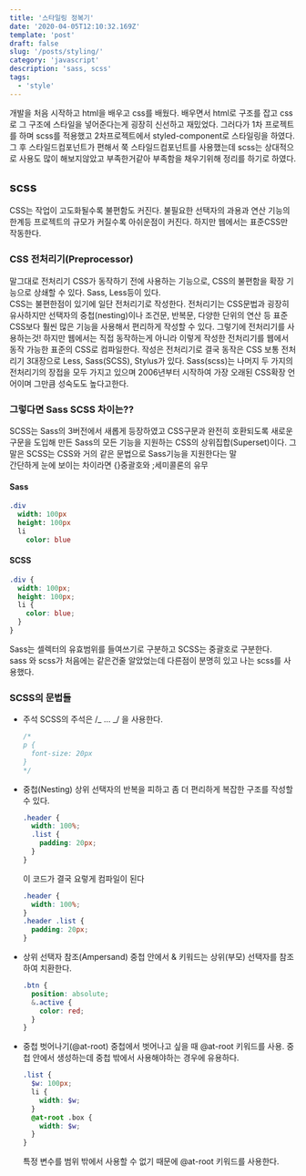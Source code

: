 ```yaml
---
title: '스타일링 정복기'
date: '2020-04-05T12:10:32.169Z'
template: 'post'
draft: false
slug: '/posts/styling/'
category: 'javascript'
description: 'sass, scss'
tags:
  - 'style'
---
```


개발을 처음 시작하고 html을 배우고 css를 배웠다. 배우면서 html로 구조를 잡고 css로 그 구조에 스타일을 넣어준다는게 굉장히 신선하고 재밌었다. 그러다가 1차 프로젝트를 하며 scss를 적용했고 2차프로젝트에서 styled-component로 스타일링을 하였다. 그 후 스타일드컴포넌트가 편해서 쭉 스타일드컴포넌트를 사용했는데 scss는 상대적으로 사용도 많이 해보지않았고 부족한거같아 부족함을 채우기위해 정리를 하기로 하였다.

## scss

CSS는 작업이 고도화될수록 불편함도 커진다. 불필요한 선택자의 과용과 연산 기능의 한계등 프로젝트의 규모가 커질수록 아쉬운점이 커진다. 하지만 웹에서는 표준CSS만 작동한다.

### CSS 전처리기(Preprocessor)

말그대로 전처리기 CSS가 동작하기 전에 사용하는 기능으로, CSS의 불편함을 확장 기능으로 상쇄할 수 있다. Sass, Less등이 있다.  
CSS는 불편한점이 있기에 일단 전처리기로 작성한다. 전처리기는 CSS문법과 굉장히 유사하지만 선택자의 중첩(nesting)이나 조건문, 반복문, 다양한 단위의 연산 등 표준 CSS보다 훨씬 많은 기능을 사용해서 편리하게 작성할 수 있다. 그렇기에 전처리기를 사용하는것! 하지만 웹에서는 직접 동작하는게 아니라 이렇게 작성한 전처리기를 웹에서 동작 가능한 표준의 CSS로 컴파일한다. 작성은 전처리기로 결국 동작은 CSS
보통 전처리기 3대장으로 Less, Sass(SCSS), Stylus가 있다.
Sass(scss)는 나머지 두 가지의 전처리기의 장접을 모두 가지고 있으며 2006년부터 시작하여 가장 오래된 CSS확장 언어이며 그만큼 성숙도도 높다고한다.

### 그렇다면 Sass SCSS 차이는??

SCSS는 Sass의 3버전에서 새롭게 등장하였고 CSS구문과 완전히 호환되도록 새로운 구문을 도입해 만든 Sass의 모든 기능을 지원하는 CSS의 상위집합(Superset)이다.
그 말은 SCSS는 CSS와 거의 같은 문법으로 Sass기능을 지원한다는 말  
간단하게 눈에 보이는 차이라면 {}중괄호와 ;세미콜론의 유무

#### Sass

```sass
.div
  width: 100px
  height: 100px
  li
    color: blue
```

#### SCSS

```scss
.div {
  width: 100px;
  height: 100px;
  li {
    color: blue;
  }
}
```

Sass는 셀렉터의 유효범위를 들여쓰기로 구분하고 SCSS는 중괄호로 구분한다.  
sass 와 scss가 처음에는 같은건줄 알았었는데 다른점이 분명히 있고 나는 scss를 사용했다.

### SCSS의 문법들

- 주석
  SCSS의 주석은 /_ ... _/ 을 사용한다.
  ```scss
  /*
  p {
    font-size: 20px
  }
  */
  ```

* 중첩(Nesting)
  상위 선택자의 반복을 피하고 좀 더 편리하게 복잡한 구조를 작성할 수 있다.

  ```scss
  .header {
    width: 100%;
    .list {
      padding: 20px;
    }
  }
  ```

  이 코드가 결국 요렇게 컴파일이 된다

  ```css
  .header {
    width: 100%;
  }
  .header .list {
    padding: 20px;
  }
  ```

- 상위 선택자 참조(Ampersand)
  중첩 안에서 & 키워드는 상위(부모) 선택자를 참조하여 치환한다.

  ```scss
  .btn {
    position: absolute;
    &.active {
      color: red;
    }
  }
  ```

* 중첩 벗어나기(@at-root)
  중첩에서 벗어나고 싶을 때 @at-root 키워드를 사용. 중첩 안에서 생성하는데 중첩 밖에서 사용해야하는 경우에 유용하다.
  ```scss
  .list {
    $w: 100px;
    li {
      width: $w;
    }
    @at-root .box {
      width: $w;
    }
  }
  ```
  특정 변수를 범위 밖에서 사용할 수 없기 때문에 @at-root 키워드를 사용한다.
